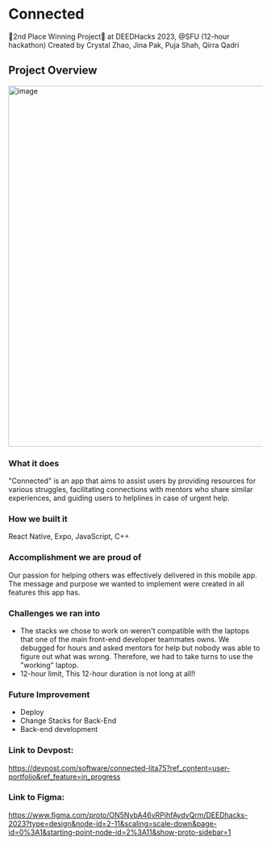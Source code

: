 # Connected
🥈2nd Place Winning Project🥈 at DEEDHacks 2023, @SFU (12-hour hackathon)
Created by Crystal Zhao, Jina Pak, Puja Shah, Qirra Qadri

## Project Overview
<img width="715" alt="image" src="https://github.com/user-attachments/assets/c3dcf061-fc88-40c0-9610-bda7d8d05c3b">


### What it does
"Connected" is an app that aims to assist users by providing resources for various struggles, facilitating connections with mentors who share similar experiences, and guiding users to helplines in case of urgent help.

### How we built it
React Native, Expo, JavaScript, C++

### Accomplishment we are proud of
Our passion for helping others was effectively delivered in this mobile app. The message and purpose we wanted to implement were created in all features this app has.

### Challenges we ran into
- The stacks we chose to work on weren't compatible with the laptops that one of the main front-end developer teammates owns. We debugged for hours and asked mentors for help but nobody was able to figure out what was wrong. Therefore, we had to take turns to use the "working" laptop.
- 12-hour limit, This 12-hour duration is not long at all!!

### Future Improvement
- Deploy
- Change Stacks for Back-End
- Back-end development
  
### Link to Devpost:
https://devpost.com/software/connected-lita75?ref_content=user-portfolio&ref_feature=in_progress

### Link to Figma:
https://www.figma.com/proto/ON5NybA46vRPjhfAydvQrm/DEEDhacks-2023?type=design&node-id=2-11&scaling=scale-down&page-id=0%3A1&starting-point-node-id=2%3A11&show-proto-sidebar=1
